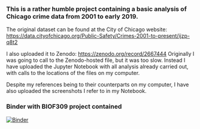### This is a rather humble project containing a basic analysis of Chicago crime data from 2001 to early 2019.

The original dataset can be found at the City of Chicago website: https://data.cityofchicago.org/Public-Safety/Crimes-2001-to-present/ijzp-q8t2

I also uploaded it to Zenodo: https://zenodo.org/record/2667444
Originally I was going to call to the Zenodo-hosted file, but it was too slow. Instead I have uploaded the Jupyter Notebook with all analysis already carried out, with calls to the locations of the files on my computer.

Despite my references being to their counterparts on my computer, I have also uploaded the screenshots I refer to in my Notebook.

### Binder with BIOF309 project contained

[![Binder](https://mybinder.org/badge_logo.svg)](https://mybinder.org/v2/gh/biof309/spring2019-solo-project-shuzhang96/master)
